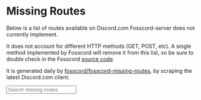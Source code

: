 # Missing Routes

Below is a list of routes available on Discord.com Fosscord-server does not currently implement.

It does not account for different HTTP methods (GET, POST, etc). A single method implemented by Fosscord will remove it from this list,
so be sure to double check in the Fosscord [source code](https://github.com/fosscord/fosscord-server/tree/master/src/api/routes).

It is generated daily by [fosscord/fosscord-missing-routes](https://github.com/fosscord/fosscord-missing-routes/),
by scraping the latest Discord.com client.

<div>
	<div class="fc-search">
		<input
			id="missing-routes-search"
			class="md-input md-input--stretch"
			placeholder="Search missing routes"
		/>
	</div>
	<ul id="missing-routes-list">
	</ul>
</div>

<script src="/assets/js/missingroutes.js"></script>
